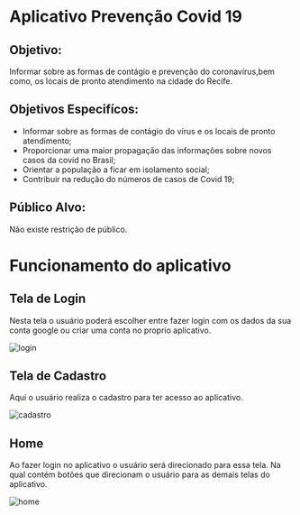 # Aplicativo Prevenção Covid 19

##  Objetivo:

Informar sobre as formas de contágio e prevenção do coronavírus,bem como, os locais de pronto atendimento na cidade do Recife.

## Objetivos Especifícos:
- Informar sobre as formas de contágio  do vírus e os locais de pronto atendimento;
- Proporcionar uma maior propagação das  informações sobre novos casos da covid no Brasil;
- Orientar a população a ficar em isolamento social;
- Contribuir na redução do números de casos de Covid 19;

## Público Alvo:
Não existe restrição de público.
# Funcionamento do aplicativo
## Tela de Login
Nesta tela o usuário poderá escolher entre fazer login com os dados da sua conta google ou criar uma conta no proprio aplicativo.

![login](https://user-images.githubusercontent.com/28941340/95786721-862ef800-0cae-11eb-8c5c-3b4a54b313e3.jpg)

## Tela de Cadastro
Aqui o usuário realiza o cadastro  para ter acesso ao aplicativo.

![cadastro](https://user-images.githubusercontent.com/28941340/95787840-acee2e00-0cb0-11eb-96ed-d74e235ea307.jpg)

## Home 
Ao fazer login no aplicativo o usuário será direcionado para essa tela. Na qual contém botões que direcionam o usuário para as demais telas do aplicativo.

![home](https://user-images.githubusercontent.com/28941340/95788775-8c26d800-0cb2-11eb-834a-49a2086434b4.jpg)



